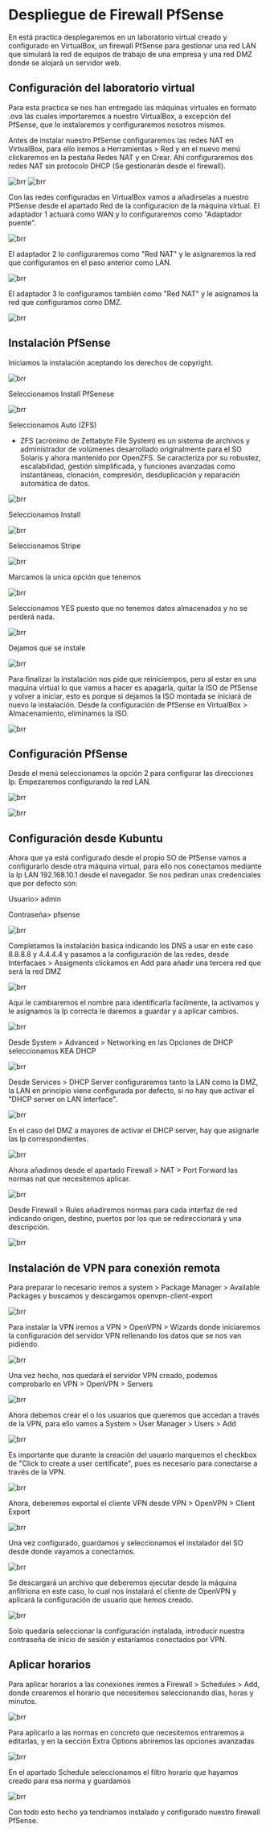 # Despliegue de Firewall PfSense
En está practica desplegaremos en un laboratorio virtual creado y configurado en VirtualBox, un firewall PfSense para gestionar una red LAN que simulará la red de equipos de trabajo de una empresa y una red DMZ donde se alojará un servidor web.

## Configuración del laboratorio virtual
Para esta practica se nos han entregado las máquinas virtuales en formato .ova las cuales importaremos a nuestro VirtualBox, a excepción del PfSense, que lo instalaremos y configuraremos nosotros mismos.

Antes de instalar nuestro PfSense configuraremos las redes NAT en VirtualBox, para ello iremos a Herramientas > Red y en el nuevo menú clickaremos en la pestaña Redes NAT y en Crear. Ahí configuraremos dos redes NAT sin protocolo DHCP (Se gestionarán desde el firewall).

![brr](Imagenes/herramientas.png)
![brr](Imagenes/NATS.png)

Con las redes configuradas en VirtualBox vamos a añadirselas a nuestro PfSense desde el apartado Red de la configuracion de la máquina virtual. El adaptador 1 actuará como WAN y lo configuraremos como "Adaptador puente".

![brr](Imagenes/ad1.png)

El adaptador 2 lo configuraremos como "Red NAT" y le asignaremos la red que configuramos en el paso anterior como LAN.

![brr](Imagenes/ad2.png)

El adaptador 3 lo configuramos también como "Red NAT" y le asignamos la red que configuramos como DMZ.

![brr](Imagenes/ad3.png)

## Instalación PfSense
Iniciamos la instalación aceptando los derechos de copyright.

![brr](Imagenes/p1.png)

Seleccionamos Install PfSenese

![brr](Imagenes/p2.png)

Seleccionamos Auto (ZFS)
* ZFS (acrónimo de Zettabyte File System) es un sistema de archivos y administrador de volúmenes desarrollado originalmente para el SO Solaris y ahora mantenido por OpenZFS. Se caracteriza por su robustez, escalabilidad, gestión simplificada, y funciones avanzadas como instantáneas, clonación, compresión, desduplicación y reparación automática de datos.

![brr](Imagenes/p3.png)

Seleccionamos Install

![brr](Imagenes/p4.png)

Seleccionamos Stripe

![brr](Imagenes/p5.png)

Marcamos la unica opción que tenemos

![brr](Imagenes/p6.png)

Seleccionamos YES puesto que no tenemos datos almacenados y no se perderá nada.

![brr](Imagenes/p7.png)

Dejamos que se instale

![brr](Imagenes/p8.png)

Para finalizar la instalación nos pide que reiniciempos, pero al estar en una maquina virtual lo que vamos a hacer es apagarla, quitar la ISO de PfSense y volver a iniciar, esto es porque si dejamos la ISO montada se iniciará de nuevo la instalación.
Desde la configuración de PfSense en VirtualBox > Almacenamiento, eliminamos la ISO.

![brr](Imagenes/ISO.png)

## Configuración PfSense
Desde el menú seleccionamos la opción 2 para configurar las direcciones Ip.
Empezaremos configurando la red LAN.

![brr](Imagenes/c1.png)

![brr](Imagenes/c2.png)

## Configuración desde Kubuntu
Ahora que ya está configurado desde el propio SO de PfSense vamos a configurarlo desde otra máquina virtual, para ello nos conectamos mediante la Ip LAN 192.168.10.1 desde el navegador. Se nos pediran unas credenciales que por defecto son:

Usuario> admin 

Contraseña> pfsense

![brr](Imagenes/login.png)

Completamos la instalación basica indicando los DNS a usar en este caso 8.8.8.8 y 4.4.4.4 y pasamos a la configuración de las redes, desde Interfacaes > Assigments clickamos en Add para añadir una tercera red que será la red DMZ

![brr](Imagenes/k1.png)

Aqui le cambiaremos el nombre para identificarla facilmente, la activamos y le asignamos la Ip correcta le daremos a guardar y a aplicar cambios.

![brr](Imagenes/k2.png)

Desde System > Advanced > Networking en las Opciones de DHCP seleccionamos KEA DHCP

![brr](Imagenes/k3.png)

Desde Services > DHCP Server configuraremos tanto la LAN como la DMZ, la LAN en principio viene configurada por defecto, si no hay que activar el "DHCP server on LAN Interface".

![brr](Imagenes/k4.png)

En el caso del DMZ a mayores de activar el DHCP server, hay que asignarle las Ip correspondientes.

![brr](Imagenes/k5.png)

Ahora añadimos desde el apartado Firewall > NAT > Port Forward las normas nat que necesitemos aplicar.

![brr](Imagenes/NAT.png)

Desde Firewall > Rules añadiremos normas para cada interfaz de red indicando origen, destino, puertos por los que se redireccionará y una descripción.

![brr](Imagenes/rules.png)

## Instalación de VPN para conexión remota

Para preparar lo necesario iremos a system > Package Manager > Available Packages y buscamos y descargamos openvpn-client-export

![brr](Imagenes/cexport.png)

Para instalar la VPN iremos a VPN > OpenVPN > Wizards donde iniciaremos la configuración del servidor VPN rellenando los datos que se nos van pidiendo.

![brr](Imagenes/wizard.png)

Una vez hecho, nos quedará el servidor VPN creado, podemos comprobarlo en VPN > OpenVPN > Servers

![brr](Imagenes/server.png)

Ahora debemos crear el o los usuarios que queremos que accedan a través de la VPN, para ello vamos a System > User Manager > Users > Add

![brr](Imagenes/usuarios.png)

Es importante que durante la creación del usuario marquemos el checkbox de "Click to create a user certificate", pues es necesario para conectarse a través de la VPN.

![brr](Imagenes/cert.png)

Ahora, deberemos exportal el cliente VPN desde VPN > OpenVPN > Client Export

![brr](Imagenes/clientex.png)

Una vez configurado, guardamos y seleccionamos el instalador del SO desde donde vayamos a conectarnos.

![brr](Imagenes/desc.png)

Se descargará un archivo que deberemos ejecutar desde la máquina anfitriona en este caso, lo cual nos instalará el cliente de OpenVPN y aplicará la configuración de usuario que hemos creado.

![brr](Imagenes/conectado.png)

Solo quedaría seleccionar la configuración instalada, introducir nuestra contraseña de inicio de sesión y estaríamos conectados por VPN.

## Aplicar horarios

Para aplicar horarios a las conexiones iremos a Firewall > Schedules > Add, donde crearemos el horario que necesitemos seleccionando dias, horas y minutos.

![brr](Imagenes/horario.png)

Para aplicarlo a las normas en concreto que necesitemos entraremos a editarlas, y en la sección Extra Options abriremos las opciones avanzadas

![brr](Imagenes/advanced.png)

En el apartado Schedule seleccionamos el filtro horario que hayamos creado para esa norma y guardamos

![brr](Imagenes/sched.png)

Con todo esto hecho ya tendriamos instalado y configurado nuestro firewall PfSense.